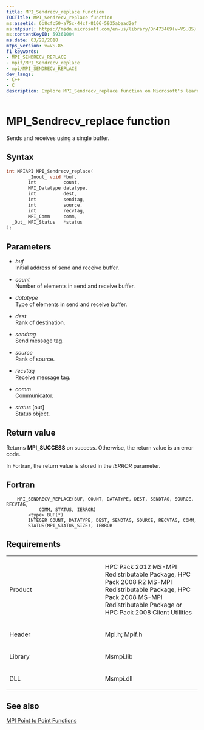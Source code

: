 ```yaml
---
title: MPI_Sendrecv_replace function
TOCTitle: MPI_Sendrecv_replace function
ms:assetid: 6b8cfc50-a75c-44cf-8106-5935abead2ef
ms:mtpsurl: https://msdn.microsoft.com/en-us/library/Dn473469(v=VS.85)
ms:contentKeyID: 59361004
ms.date: 03/28/2018
mtps_version: v=VS.85
f1_keywords:
- MPI_SENDRECV_REPLACE
- mpif/MPI_Sendrecv_replace
- mpi/MPI_SENDRECV_REPLACE
dev_langs:
- C++
- C
description: Explore MPI_Sendrecv_replace function on Microsoft's learning platform. Understand syntax, parameters, return values, and related requirements.
---
```


# MPI\_Sendrecv\_replace function

Sends and receives using a single buffer.

## Syntax

``` c++
int MPIAPI MPI_Sendrecv_replace(
        _Inout_ void *buf,
        int          count,
        MPI_Datatype datatype,
        int          dest,
        int          sendtag,
        int          source,
        int          recvtag,
        MPI_Comm     comm,
  _Out_ MPI_Status   *status
);
```

## Parameters

  - *buf*  
    Initial address of send and receive buffer.

  - *count*  
    Number of elements in send and receive buffer.

  - *datatype*  
    Type of elements in send and receive buffer.

  - *dest*  
    Rank of destination.

  - *sendtag*  
    Send message tag.

  - *source*  
    Rank of source.

  - *recvtag*  
    Receive message tag.

  - *comm*  
    Communicator.

  - *status* \[out\]  
    Status object.

## Return value

Returns **MPI\_SUCCESS** on success. Otherwise, the return value is an error code.

In Fortran, the return value is stored in the *IERROR* parameter.

## Fortran

``` FORTRAN
    MPI_SENDRECV_REPLACE(BUF, COUNT, DATATYPE, DEST, SENDTAG, SOURCE, RECVTAG,
            COMM, STATUS, IERROR)
        <type> BUF(*)
        INTEGER COUNT, DATATYPE, DEST, SENDTAG, SOURCE, RECVTAG, COMM,
        STATUS(MPI_STATUS_SIZE), IERROR
```

## Requirements

<table>
<colgroup>
<col style="width: 50%" />
<col style="width: 50%" />
</colgroup>
<tbody>
<tr class="odd">
<td><p>Product</p></td>
<td><p>HPC Pack 2012 MS-MPI Redistributable Package, HPC Pack 2008 R2 MS-MPI Redistributable Package, HPC Pack 2008 MS-MPI Redistributable Package or HPC Pack 2008 Client Utilities</p></td>
</tr>
<tr class="even">
<td><p>Header</p></td>
<td>Mpi.h;
Mpif.h</td>
</tr>
<tr class="odd">
<td><p>Library</p></td>
<td>Msmpi.lib</td>
</tr>
<tr class="even">
<td><p>DLL</p></td>
<td>Msmpi.dll</td>
</tr>
</tbody>
</table>


## See also

[MPI Point to Point Functions](mpi-point-to-point-functions.md)


